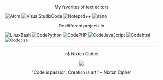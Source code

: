 <p align="center">My favorites of text editors</p>

![Atom](https://badgen.net/badge/Editor/Atom)
![VisualStudioCode](https://badgen.net/badge/Editor/VisualSCode)
![Notepad++](https://badgen.net/badge/Editor/Notepad++)
![nano](https://badgen.net/badge/Editor/Nano)

<p align="center">Do different projects in</p>

![LinuxBash](https://badgen.net/badge/Linux/Bash)
![CodePython](https://badgen.net/badge/Code/Python)
![CodePHP](https://badgen.net/badge/Code/PHP)
![CodeJavaScript](https://badgen.net/badge/Code/JavaScript)
![Codehtml](https://badgen.net/badge/Code/html)
![Codecss](https://badgen.net/badge/Code/css)
<hr>
<p align="center">~$ Nixton Cipher</p>
<div align="center">
<img src="https://icloudsecurity.github.io/img-Createdbyalexander/logo.jpg">
</div>

<p align="center">"Code is passion. Creation is art." – Nixton Cipher</p>
